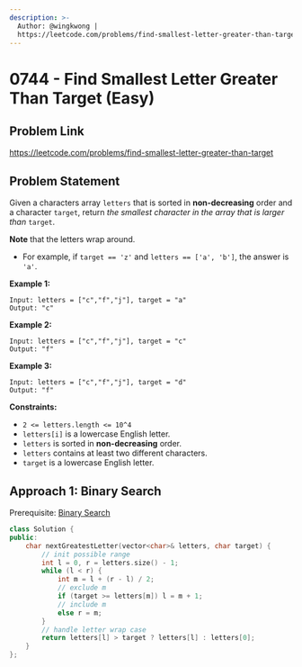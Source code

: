 ```yaml
---
description: >-
  Author: @wingkwong |
  https://leetcode.com/problems/find-smallest-letter-greater-than-target
---
```


# 0744 - Find Smallest Letter Greater Than Target (Easy)

## Problem Link

https://leetcode.com/problems/find-smallest-letter-greater-than-target

## Problem Statement

Given a characters array `letters` that is sorted in **non-decreasing** order and a character `target`, return _the smallest character in the array that is larger than_ `target`.

**Note** that the letters wrap around.

* For example, if `target == 'z'` and `letters == ['a', 'b']`, the answer is `'a'`.

**Example 1:**

```
Input: letters = ["c","f","j"], target = "a"
Output: "c"
```

**Example 2:**

```
Input: letters = ["c","f","j"], target = "c"
Output: "f"
```

**Example 3:**

```
Input: letters = ["c","f","j"], target = "d"
Output: "f"
```

**Constraints:**

* `2 <= letters.length <= 10^4`
* `letters[i]` is a lowercase English letter.
* `letters` is sorted in **non-decreasing** order.
* `letters` contains at least two different characters.
* `target` is a lowercase English letter.

## Approach 1: Binary Search

Prerequisite: [Binary Search](../../tutorials/basic-topics/binary-search)

<SolutionAuthor name="@wingkwong"/>

```cpp
class Solution {
public:
    char nextGreatestLetter(vector<char>& letters, char target) {
        // init possible range
        int l = 0, r = letters.size() - 1;
        while (l < r) {
            int m = l + (r - l) / 2;
            // exclude m
            if (target >= letters[m]) l = m + 1;
            // include m
            else r = m;
        }
        // handle letter wrap case
        return letters[l] > target ? letters[l] : letters[0];
    }
};
```
